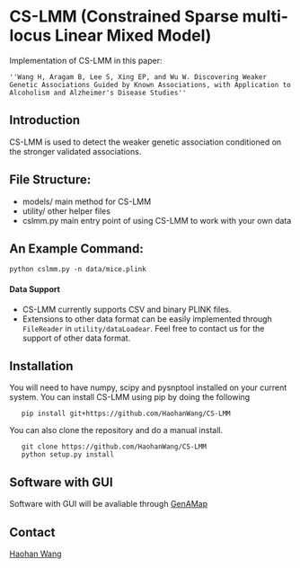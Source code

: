 # CS-LMM (Constrained Sparse multi-locus Linear Mixed Model)

Implementation of CS-LMM in this paper:

    ''Wang H, Aragam B, Lee S, Xing EP, and Wu W. Discovering Weaker Genetic Associations Guided by Known Associations, with Application to Alcoholism and Alzheimer's Disease Studies''

## Introduction

CS-LMM is used to detect the weaker genetic association conditioned on the stronger validated associations.

## File Structure:

* models/ main method for CS-LMM
* utility/ other helper files
* cslmm.py main entry point of using CS-LMM to work with your own data

## An Example Command:

```
python cslmm.py -n data/mice.plink
```
#### Data Support
* CS-LMM currently supports CSV and binary PLINK files.
* Extensions to other data format can be easily implemented through `FileReader` in `utility/dataLoadear`. Feel free to contact us for the support of other data format.

## Installation
You will need to have numpy, scipy and pysnptool installed on your current system.
You can install CS-LMM using pip by doing the following

```
   pip install git+https://github.com/HaohanWang/CS-LMM
```

You can also clone the repository and do a manual install.
```
   git clone https://github.com/HaohanWang/CS-LMM
   python setup.py install
```
## Software with GUI
Software with GUI will be avaliable through [GenAMap](http://genamap.org/)

## Contact
[Haohan Wang](http://www.cs.cmu.edu/~haohanw/)
